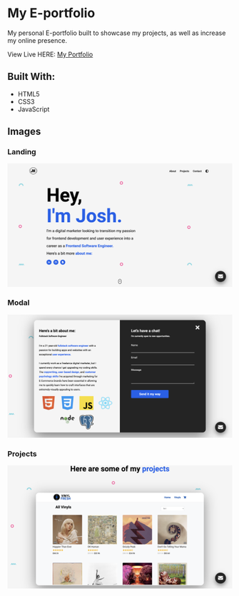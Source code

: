 # My E-portfolio

My personal E-portfolio built to showcase my projects, as well as increase my online presence.

View Live HERE: [My Portfolio](https://joshuahaughton.github.io/)



## Built With:
- HTML5
- CSS3
- JavaScript




## Images




### Landing
!['Landing page of website'](https://github.com/JoshuaHaughton/joshuahaughton.github.io/blob/main/assets/Landing.png)




### Modal
!['Contact Modal'](https://github.com/JoshuaHaughton/joshuahaughton.github.io/blob/main/assets/Modal.png)




### Projects
!['Projects'](https://github.com/JoshuaHaughton/joshuahaughton.github.io/blob/main/assets/Projects.png)
